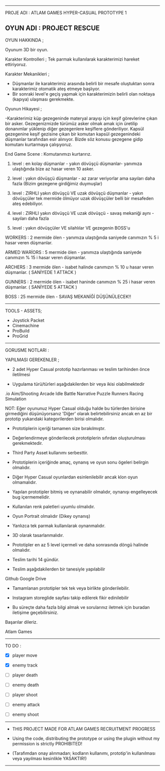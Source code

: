 ---------------------------------------------------------------------------------------------------------------------------------------------------------------
PROJE ADI : ATLAM GAMES HYPER-CASUAL PROTOTYPE 1

OYUN ADI  : PROJECT RESCUE
---------------------------------------------------------------------------------------------------------------------------------------------------------------

OYUN HAKKINDA ;

Oyunum 3D bir oyun.

Karakter Kontrolleri ; Tek parmak kullanılarak karakterimizi hareket ettiriyoruz.

Karakter Mekanikleri ;

* Düşmanlar ile karakterimiz arasında belirli bir mesafe oluştuktan sonra karakterimiz otomatik ateş etmeye başlıyor.
* Bir sonraki level'e geçiş yapmak için karakterimizin belirli olan noktaya (kapıya) ulaşması gerekmekte.

Oyunun Hikayesi ;

-Karakterimiz küp gezegeninde materyal arayışı için keşif görevlerine çıkan bir asker.
Gezegenizmizde türümüz asker olmak amak için üretilip donanımlar yüklenip diğer gezegenlere keşiflere gönderiliyor.
Kapsül gezegenine keşif gezisine çıkan bir komutan kapsül gezegenindeki düşmanlar tarafından esir alınıyor.
Bizde söz konusu gezegene gidip komutanı kurtarmaya çalışıyoruz.

End Game Scene : Komutanımızı kurtarırız.

1. level : en kolay düşmanlar - yakın dövüşçü düşmanlar- yanımıza ulaştığında bize az hasar veren 10 asker.

2. level : yakın dövüşçü düşmanlar - az zarar veriyorlar ama sayıları daha fazla (Bizim gezegene girdiğimiz duymuşlar)

3. level : ZIRHLI yakın dövüşçü VE uzak dövüşçü düşmanlar - yakın dövüşçüler tek mermide ölmüyor uzak dövüşçüler belli bir mesafeden ateş edebiliyor.

4. level : ZIRHLI yakın dövüşçü VE uzak dövüşçü - savaş mekaniği aynı - sayıları daha fazla

5. level : yakın dövüşçüler VE silahlılar VE gezegenin BOSS'u


WORKERS         : 2 mermide ölen - yanımıza ulaştığında saniyede canımızın % 5 i hasar veren düşmanlar.

ARMED WARİORS : 5 mermide ölen - yanımıza ulaştığında saniyede canımızın % 15 i hasar veren düşmanlar.

ARCHERS         : 3 mermide ölen - isabet halinde canımızın % 10 u hasar veren düşmanlar. ( SANİYEDE 1 ATTACK )

GUNNERS         : 2 mermide ölen - isabet haninde canımızın % 25 i hasar veren düşmanlar. ( SANİYEDE 5 ATTACK )

BOSS            : 25 mermide ölen - SAVAŞ MEKANİĞİ DÜŞÜNÜLECEK!!

---------------------------------------------------------------------------------------------------------------------------------------------------------------

TOOLS - ASSETS;

* Joystick Packet
* Cinemachine
* ProBuild
* ProGrid


---------------------------------------------------------------------------------------------------------------------------------------------------------------
                                                    
GORUSME NOTLARI :

YAPILMASI GEREKENLER ;

- 2 adet Hyper Casual prototip hazırlanması ve teslim tarihinden önce iletilmesi

- Uygulama türü/türleri aşağıdakilerden bir veya ikisi olabilmektedir

.io
Aim/Shooting
Arcade Idle
Battle
Narrative
Puzzle
Runners
Racing
Simulation

NOT: Eğer oyununuz Hyper Casual olduğu halde bu türlerden birisine girmediğini düşünüyorsanız 'Diğer' olarak belirtebilirsiniz ancak en az bir prototip yukarıdaki kategorilerden birisi olmalıdır.

- Prototiplerin içeriği tamamen size bırakılmıştır.

- Değerlendirmeye gönderilecek prototiplerin sıfırdan oluşturulması gerekmektedir.

- Third Party Asset kullanımı serbesttir.

- Prototiplerin içeriğinde amaç, oynanış ve oyun sonu ögeleri belirgin olmalıdır.

- Diğer Hyper Casual oyunlardan esinlenilebilir ancak klon oyun olmamalıdır.

- Yapılan prototipler bitmiş ve oynanabilir olmalıdır, oynanışı engelleyecek bug içermemelidir.

- Kullanılan renk paletleri uyumlu olmalıdır.

- Oyun Portrait olmalıdır (Dikey oynanış)

- Yanlızca tek parmak kullanılarak oynanmalıdır.

- 3D olarak tasarlanmalıdır.

- Prototipler en az 5 level içermeli ve daha sonrasında döngü halinde olmalıdır.

- Teslim tarihi 14 gündür.

- Teslim aşağıdakilerden bir tanesiyle yapılabilir

Github
Google Drive

- Tamamlanan prototipler tek tek veya birlikte gönderilebilir.

- Instagram storeglide sayfası takip edilerek fikir edinilebilir

- Bu süreçte daha fazla bilgi almak ve sorularınız iletmek için buradan iletişime geçebilirsiniz.

Başarılar dileriz.

Atlam Games


---------------------------------------------------------------------------------------------------------------------------------------------------------------
                                                  
TO DO :

- [X] player move
- [X] enemy track
- [ ] player death
- [ ] enemy death
- [ ] player shoot
- [ ] enemy attack
- [ ] enemy shoot


---------------------------------------------------------------------------------------------------------------------------------------------------------------
* THIS PROJECT MADE FOR ATLAM GAMES RECRUITMENT PROGRESS
* Using the code, distributing the prototype or using the plugin without my permission is strictly PROHIBITED!

* (Tarafımdan onay alınmadan; kodların kullanımı, prototip'in kullanılması veya yayılması kesinlikle YASAKTIR!)
---------------------------------------------------------------------------------------------------------------------------------------------------------------
